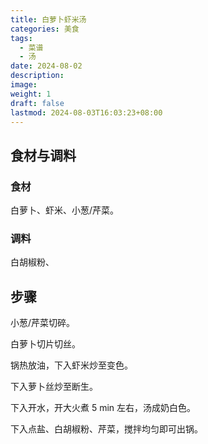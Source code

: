 ```yaml
---
title: 白萝卜虾米汤
categories: 美食
tags:
  - 菜谱
  - 汤
date: 2024-08-02
description: 
image: 
weight: 1
draft: false
lastmod: 2024-08-03T16:03:23+08:00
---
```

## 食材与调料

### 食材

白萝卜、虾米、小葱/芹菜。

### 调料

白胡椒粉、

## 步骤

小葱/芹菜切碎。

白萝卜切片切丝。

锅热放油，下入虾米炒至变色。

下入萝卜丝炒至断生。

下入开水，开大火煮 5 min 左右，汤成奶白色。

下入点盐、白胡椒粉、芹菜，搅拌均匀即可出锅。


